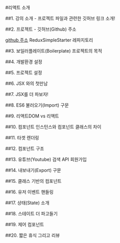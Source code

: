 #리액트 소개

##1. 강의 소개 - 프로젝트 파일과 관련한 깃허브 링크 소개!

##2. 프로젝트 - 깃허브(Github) 주소

[github 주소](github.com/stephengrider)
ReduxSimpleStarter 레파지토리

##3. 보일러플레이트(Boilerplate) 프로젝트의 목적

##4. 개발환경 설정

##5. 프로젝트 설정

##6. JSX 와의 첫만남

##7. JSX를 더 파보자!

##8. ES6 불러오기(Import) 구문

##9. 리액트DOM vs 리액트

##10. 컴포넌트 인스턴스와 컴포넌트 클래스의 차이

##11. 타겟 렌더링

##12. 컴포넌트 구조

##13. 유튜브(Youtube) 검색 API 회원가입

##14. 내보내기(Export) 구문

##15. 클래스 기반의 컴포넌트

##16. 유저 이벤트 핸들링

##17. 상태(State) 소개

##18. 스테이트 더 파고들기

##19. 제어 컴포넌트

##20. 짧은 휴식 그리고 리뷰